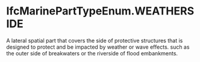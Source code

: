 IfcMarinePartTypeEnum.WEATHERSIDE
=================================
A lateral spatial part that covers the side of protective structures that is
designed to protect and be impacted by weather or wave effects. such as the
outer side of breakwaters or the riverside of flood embankments.  


